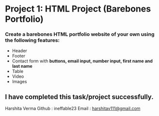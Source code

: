 # Project 1: HTML Project (Barebones Portfolio)

### Create a barebones HTML portfolio website of your own using the following features: 

* Header
* Footer
* Contact form with **buttons, email input, number input, first name and last name**
* Table 
* Video
* Images

## I have completed this task/project successfully.

Harshita Verma
Github : ineffable23
Email : harshitav111@gmail.com
